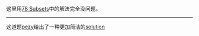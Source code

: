 这里用[78 Subsets](https://github.com/yangxuhui/LeetCode/tree/master/src/78.Subsets)中的解法完全没问题。
***
这道题[pezy](https://github.com/pezy/LeetCode/tree/master/071.%20Subsets%20II)给出了一种更加简洁的[solution](https://github.com/pezy/LeetCode/tree/master/071.%20Subsets%20II)
